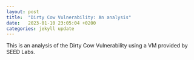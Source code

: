 ```yaml
---
layout: post
title:  "Dirty Cow Vulnerability: An analysis"
date:   2023-01-10 23:05:04 +0200
categories: jekyll update
---
```


This is an analysis of the Dirty Cow Vulnerability using a VM provided by SEED Labs.
